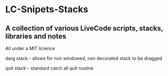 # LC-Snipets-Stacks

## A collection of various LiveCode scripts, stacks, libraries and notes

All under a MIT licience

darg stack - allows for non windowed, non decorated stack to be dragged

quit stack - standard catch all quit routine
